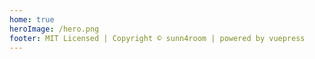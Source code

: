 ```yaml
---
home: true
heroImage: /hero.png
footer: MIT Licensed | Copyright © sunn4room | powered by vuepress
---
```

